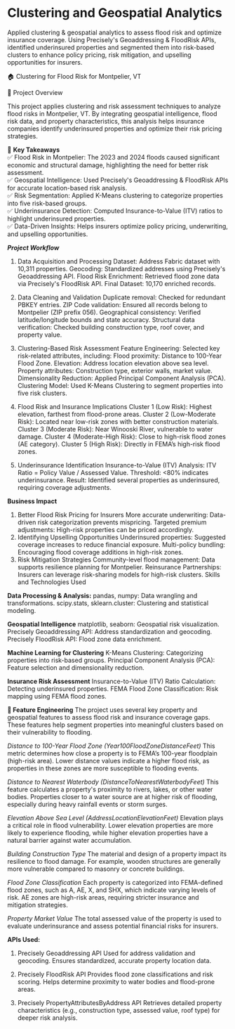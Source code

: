 # Clustering and Geospatial Analytics
Applied clustering &amp; geospatial analytics to assess flood risk and optimize insurance coverage. Using Precisely's Geoaddressing &amp; FloodRisk APIs, identified underinsured properties and segmented them into risk-based clusters to enhance policy pricing, risk mitigation, and upselling opportunities for insurers.

🏠 Clustering for Flood Risk for Montpelier, VT

📌 Project Overview

This project applies clustering and risk assessment techniques to analyze flood risks in Montpelier, VT. By integrating geospatial intelligence, flood risk data, and property characteristics, this analysis helps insurance companies identify underinsured properties and optimize their risk pricing strategies.

🎯 **Key Takeaways**<br>
✅ Flood Risk in Montpelier: The 2023 and 2024 floods caused significant economic and structural damage, highlighting the need for better risk assessment.<br>
✅ Geospatial Intelligence: Used Precisely's Geoaddressing & FloodRisk APIs for accurate location-based risk analysis.<br>
✅ Risk Segmentation: Applied K-Means clustering to categorize properties into five risk-based groups.<br>
✅ Underinsurance Detection: Computed Insurance-to-Value (ITV) ratios to highlight underinsured properties.<br>
✅ Data-Driven Insights: Helps insurers optimize policy pricing, underwriting, and upselling opportunities.<br>

***Project Workflow***

1. Data Acquisition and Processing
Dataset: Address Fabric dataset with 10,311 properties.
Geocoding: Standardized addresses using Precisely's Geoaddressing API.
Flood Risk Enrichment: Retrieved flood zone data via Precisely's FloodRisk API.
Final Dataset: 10,170 enriched records.

2. Data Cleaning and Validation
Duplicate removal: Checked for redundant PBKEY entries.
ZIP Code validation: Ensured all records belong to Montpelier (ZIP prefix 056).
Geographical consistency: Verified latitude/longitude bounds and state accuracy.
Structural data verification: Checked building construction type, roof cover, and property value.

3. Clustering-Based Risk Assessment
Feature Engineering: Selected key risk-related attributes, including:
Flood proximity: Distance to 100-Year Flood Zone.
Elevation: Address location elevation above sea level.
Property attributes: Construction type, exterior walls, market value.
Dimensionality Reduction: Applied Principal Component Analysis (PCA).
Clustering Model: Used K-Means Clustering to segment properties into five risk clusters.

4. Flood Risk and Insurance Implications
Cluster 1 (Low Risk): Highest elevation, farthest from flood-prone areas.
Cluster 2 (Low-Moderate Risk): Located near low-risk zones with better construction materials.
Cluster 3 (Moderate Risk): Near Winooski River, vulnerable to water damage.
Cluster 4 (Moderate-High Risk): Close to high-risk flood zones (AE category).
Cluster 5 (High Risk): Directly in FEMA’s high-risk flood zones.

5. Underinsurance Identification
Insurance-to-Value (ITV) Analysis:
ITV Ratio = Policy Value / Assessed Value.
Threshold: <80% indicates underinsurance.
Result: Identified several properties as underinsured, requiring coverage adjustments.

**Business Impact**

1. Better Flood Risk Pricing for Insurers
More accurate underwriting: Data-driven risk categorization prevents mispricing.
Targeted premium adjustments: High-risk properties can be priced accordingly.
2. Identifying Upselling Opportunities
Underinsured properties: Suggested coverage increases to reduce financial exposure.
Multi-policy bundling: Encouraging flood coverage additions in high-risk zones.
3. Risk Mitigation Strategies
Community-level flood management: Data supports resilience planning for Montpelier.
Reinsurance Partnerships: Insurers can leverage risk-sharing models for high-risk clusters.
Skills and Technologies Used

**Data Processing & Analysis:**
pandas, numpy: Data wrangling and transformations.
scipy.stats, sklearn.cluster: Clustering and statistical modeling.

**Geospatial Intelligence**
matplotlib, seaborn: Geospatial risk visualization.
Precisely Geoaddressing API: Address standardization and geocoding.
Precisely FloodRisk API: Flood zone data enrichment.

**Machine Learning for Clustering**
K-Means Clustering: Categorizing properties into risk-based groups.
Principal Component Analysis (PCA): Feature selection and dimensionality reduction.

**Insurance Risk Assessment**
Insurance-to-Value (ITV) Ratio Calculation: Detecting underinsured properties.
FEMA Flood Zone Classification: Risk mapping using FEMA flood zones.

**📂 Feature Engineering**
The project uses several key property and geospatial features to assess flood risk and insurance coverage gaps. These features help segment properties into meaningful clusters based on their vulnerability to flooding.

*Distance to 100-Year Flood Zone (Year100FloodZoneDistanceFeet)*
This metric determines how close a property is to FEMA’s 100-year floodplain (high-risk area).
Lower distance values indicate a higher flood risk, as properties in these zones are more susceptible to flooding events.

*Distance to Nearest Waterbody (DistanceToNearestWaterbodyFeet)*
This feature calculates a property's proximity to rivers, lakes, or other water bodies.
Properties closer to a water source are at higher risk of flooding, especially during heavy rainfall events or storm surges.

*Elevation Above Sea Level (AddressLocationElevationFeet)*
Elevation plays a critical role in flood vulnerability.
Lower elevation properties are more likely to experience flooding, while higher elevation properties have a natural barrier against water accumulation.

*Building Construction Type*
The material and design of a property impact its resilience to flood damage.
For example, wooden structures are generally more vulnerable compared to masonry or concrete buildings.

*Flood Zone Classification*
Each property is categorized into FEMA-defined flood zones, such as A, AE, X, and SHX, which indicate varying levels of risk.
AE zones are high-risk areas, requiring stricter insurance and mitigation strategies.

*Property Market Value*
The total assessed value of the property is used to evaluate underinsurance and assess potential financial risks for insurers.

**APIs Used:**

1. Precisely Geoaddressing API
Used for address validation and geocoding.
Ensures standardized, accurate property location data.

2. Precisely FloodRisk API
Provides flood zone classifications and risk scoring.
Helps determine proximity to water bodies and flood-prone areas.

3. Precisely PropertyAttributesByAddress API
Retrieves detailed property characteristics (e.g., construction type, assessed value, roof type) for deeper risk analysis.
